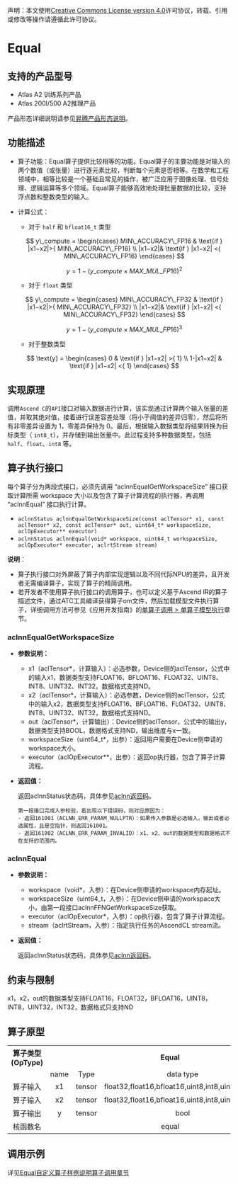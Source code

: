 声明：本文使用[Creative Commons License version 4.0](https://creativecommons.org/licenses/by/4.0/legalcode)许可协议，转载、引用或修改等操作请遵循此许可协议。

# Equal

## 支持的产品型号

- Atlas A2 训练系列产品
- Atlas 200I/500 A2推理产品

产品形态详细说明请参见[昇腾产品形态说明](https://www.hiascend.com/document/redirect/CannCommunityProductForm)。

## 功能描述

- 算子功能：Equal算子提供比较相等的功能。Equal算子的主要功能是对输入的两个数值（或张量）进行逐元素比较，判断每个元素是否相等。在数学和工程领域中，相等比较是一个基础且常见的操作，被广泛应用于图像处理、信号处理、逻辑运算等多个领域。Equal算子能够高效地处理批量数据的比较，支持浮点数和整数类型的输入。

- 计算公式：

  - 对于 `half` 和 `bfloat16_t` 类型

  $$
  y\_compute =
  \begin{cases} MIN\_ACCURACY\_FP16 & \text{if }  |x1−x2|>{ MIN\_ACCURACY\_FP16}  \\
   |x1−x2|& \text{if }  |x1−x2| <{ MIN\_ACCURACY\_FP16} 
  \end{cases}
  $$

  $$
  y=1-(y\_compute\times MAX\_MUL\_FP16)^2
  $$

  - 对于 `float` 类型

  $$
  y\_compute =
  \begin{cases} MIN\_ACCURACY\_FP32 & \text{if }  |x1−x2|>{ MIN\_ACCURACY\_FP32}  \\
   |x1−x2|& \text{if }  |x1−x2| <{ MIN\_ACCURACY\_FP32} 
  \end{cases}
  $$

  $$
  y=1-(y\_compute\times MAX\_MUL\_FP16)^3
  $$

   - 对于整数类型	

  $$
  \text{y} =
  \begin{cases} 0 & \text{if }  |x1−x2| >{ 1}  \\
  1-|x1−x2| & \text{if }  |x1−x2| <{ 1} 
  \end{cases}
  $$


## 实现原理

调用`Ascend C`的`API`接口对输入数据进行计算，该实现通过计算两个输入张量的差值，并取其绝对值，接着进行误差容差处理（将小于阈值的差异归零），然后将所有非零差异设置为 1，零差异保持为 0。最后，根据输入数据类型将结果转换为目标类型（ `int8_t`），并存储到输出张量中。此过程支持多种数据类型，包括 `half`、`float`、`int8` 等。

## 算子执行接口

每个算子分为两段式接口，必须先调用 “aclnnEqualGetWorkspaceSize” 接口获取计算所需 workspace 大小以及包含了算子计算流程的执行器，再调用 “aclnnEqual” 接口执行计算。

- `aclnnStatus aclnnEqualGetWorkspaceSize(const aclTensor* x1, const aclTensor* x2, const aclTensor* out, uint64_t* workspaceSize, aclOpExecutor** executor)`
- `aclnnStatus aclnnEqual(void* workspace, uint64_t workspaceSize, aclOpExecutor* executor, aclrtStream stream)`

**说明**：

- 算子执行接口对外屏蔽了算子内部实现逻辑以及不同代际NPU的差异，且开发者无需编译算子，实现了算子的精简调用。
- 若开发者不使用算子执行接口的调用算子，也可以定义基于Ascend IR的算子描述文件，通过ATC工具编译获得算子om文件，然后加载模型文件执行算子，详细调用方法可参见《应用开发指南》的[单算子调用 > 单算子模型执行](https://hiascend.com/document/redirect/CannCommunityCppOpcall)章节。

### aclnnEqualGetWorkspaceSize

- **参数说明：**

  - x1（aclTensor\*，计算输入）：必选参数，Device侧的aclTensor，公式中的输入x1，数据类型支持FLOAT16、BFLOAT16、FLOAT32、UINT8、INT8、UINT32、INT32，数据格式支持ND。
  - x2（aclTensor\*，计算输入）：必选参数，Device侧的aclTensor，公式中的输入x2，数据类型支持FLOAT16、BFLOAT16、FLOAT32、UINT8、INT8、UINT32、INT32，数据格式支持ND。
  - out（aclTensor\*，计算输出）：Device侧的aclTensor，公式中的输出y，数据类型支持BOOL，数据格式支持ND，输出维度与x一致。
  - workspaceSize（uint64\_t\*，出参）：返回用户需要在Device侧申请的workspace大小。
  - executor（aclOpExecutor\*\*，出参）：返回op执行器，包含了算子计算流程。
  
- **返回值：**

  返回aclnnStatus状态码，具体参见[aclnn返回码](https://www.hiascend.com/document/detail/zh/CANNCommunityEdition/800alpha003/apiref/aolapi/context/common/aclnn%E8%BF%94%E5%9B%9E%E7%A0%81_fuse.md)。
  ```
  第一段接口完成入参校验，若出现以下错误码，则对应原因为：
  - 返回161001（ACLNN_ERR_PARAM_NULLPTR）：如果传入参数是必选输入，输出或者必选属性，且是空指针，则返回161001。
  - 返回161002（ACLNN_ERR_PARAM_INVALID）：x1、x2、out的数据类型和数据格式不在支持的范围内。
  ```

### aclnnEqual

- **参数说明：**

  - workspace（void\*，入参）：在Device侧申请的workspace内存起址。
  - workspaceSize（uint64\_t，入参）：在Device侧申请的workspace大小，由第一段接口aclnnFFNGetWorkspaceSize获取。
  - executor（aclOpExecutor\*，入参）：op执行器，包含了算子计算流程。
  - stream（aclrtStream，入参）：指定执行任务的AscendCL stream流。
- **返回值：**

  返回aclnnStatus状态码，具体参见[aclnn返回码](https://www.hiascend.com/document/detail/zh/CANNCommunityEdition/800alpha003/apiref/aolapi/context/common/aclnn%E8%BF%94%E5%9B%9E%E7%A0%81_fuse.md)。

## 约束与限制

x1，x2，out的数据类型支持FLOAT16，FLOAT32，BFLOAT16，UINT8，INT8，UINT32，INT32，数据格式只支持ND

## 算子原型

<table>
<tr><th align="center">算子类型(OpType)</th><th colspan="4" align="center">Equal</th></tr> 
<tr><td align="center"> </td><td align="center">name</td><td align="center">Type</td><td align="center">data type</td><td align="center">format</td></tr>  
<tr><td rowspan="2" align="center">算子输入</td>
<tr><td align="center">x1</td><td align="center">tensor</td><td align="center">float32,float16,bfloat16,uint8,int8,uint32,int32</td><td align="center">ND</td></tr>  
<tr><td rowspan="2" align="center">算子输入</td>
<tr><td align="center">x2</td><td align="center">tensor</td><td align="center">float32,float16,bfloat16,uint8,int8,uint32,int32</td><td align="center">ND</td></tr>  
<tr><td rowspan="1" align="center">算子输出</td>
<td align="center">y</td><td align="center">tensor</td><td align="center">bool</td><td align="center">ND</td></tr>  
<tr><td rowspan="1" align="center">核函数名</td><td colspan="4" align="center">equal</td></tr>  
</table>

## 调用示例

详见[Equal自定义算子样例说明算子调用章节](../README.md#算子调用)
